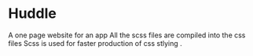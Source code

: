 # Huddle
A one page website for an app
All the scss files are compiled into the css files
Scss is used for faster production of css stlying .
